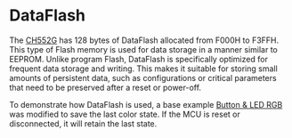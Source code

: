 # DataFlash

The [CH552G](https://www.wch-ic.com/products/CH552.html) has 128 bytes of DataFlash allocated from F000H to F3FFH. This type of Flash memory is used for data storage in a manner similar to EEPROM. Unlike program Flash, DataFlash is specifically optimized for frequent data storage and writing. This makes it suitable for storing small amounts of persistent data, such as configurations or critical parameters that need to be preserved after a reset or power-off.

To demonstrate how DataFlash is used, a base example [Button & LED RGB](https://github.com/nstrappazzonc/CH552/tree/main/src/button_led_rgb) was modified to save the last color state. If the MCU is reset or disconnected, it will retain the last state.
